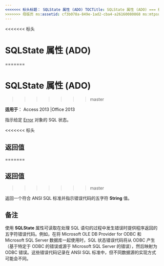```yaml
---
<<<<<<< 标头标题： SQLState 属性 (ADO) TOCTitle: SQLState 属性 (ADO) === 标题： SQLState 属性 (ADO) TOCTitle: SQLState 属性 (ADO)
>>>>>>> 母版页 ms:assetid: cf3b078a-849e-1ad2-cba4-a26160080868 ms:mtpsurl: https://msdn.microsoft.com/library/JJ250029(v=office.15) ms:contentKeyID: 48547806 ms.date: 09/18/2015 mtps_version: office.15.aspx
---
```


<<<<<<< 标头
# <a name="sqlstate-property-ado"></a>SQLState 属性 (ADO)
=======
# <a name="sqlstate-property-ado"></a>SQLState 属性 (ADO)
>>>>>>> master


**适用于**： Access 2013 |Office 2013

指示给定 [Error](error-object-ado.md) 对象的 SQL 状态。

<<<<<<< 标头
## <a name="return-value"></a>返回值
=======
## <a name="return-value"></a>返回值
>>>>>>> master

返回一个符合 ANSI SQL 标准并指示错误代码的五字符 **String** 值。

## <a name="remarks"></a>备注

使用 **SQLState** 属性可读取在处理 SQL 语句的过程中发生错误时提供程序返回的五字符错误代码。例如，在将 Microsoft OLE DB Provider for ODBC 和 Microsoft SQL Server 数据库一起使用时，SQL 状态错误代码将从 ODBC 产生（基于特定于 ODBC 的错误或源于 Microsoft SQL Server 的错误），然后映射为 ODBC 错误。这些错误代码记录在 ANSI SQL 标准中，但不同数据源的实现方式可能会不同。

